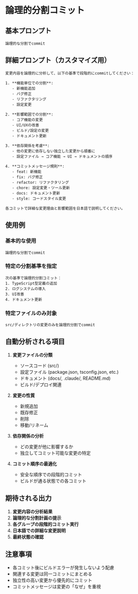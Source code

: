 # 論理的分割コミット

## 基本プロンプト

```
論理的な分割でcommit
```

## 詳細プロンプト（カスタマイズ用）

```
変更内容を論理的に分析して、以下の基準で段階的にcommitしてください：

1. **機能単位での分割**:
   - 新機能追加
   - バグ修正
   - リファクタリング
   - 設定変更

2. **影響範囲での分割**:
   - コア機能の変更
   - UI/UXの改善
   - ビルド/設定の変更
   - ドキュメント更新

3. **依存関係を考慮**:
   - 他の変更に依存しない独立した変更から順番に
   - 設定ファイル → コア機能 → UI → ドキュメントの順序

4. **コミットメッセージ規則**:
   - feat: 新機能
   - fix: バグ修正
   - refactor: リファクタリング
   - chore: 設定変更・ツール更新
   - docs: ドキュメント更新
   - style: コードスタイル変更

各コミットで詳細な変更理由と影響範囲を日本語で説明してください。
```

## 使用例

### 基本的な使用

```
論理的な分割でcommit
```

### 特定の分割基準を指定

```
次の基準で論理的分割コミット：
1. TypeScript型定義の追加
2. ログシステムの導入
3. UI改善
4. ドキュメント更新
```

### 特定ファイルのみ対象

```
src/ディレクトリの変更のみを論理的分割でcommit
```

## 自動分析される項目

1. **変更ファイルの分類**
   - ソースコード (src/)
   - 設定ファイル (package.json, tsconfig.json, etc.)
   - ドキュメント (docs/, .claude/, README.md)
   - ビルド/デプロイ関連

2. **変更の性質**
   - 新規追加
   - 既存修正
   - 削除
   - 移動/リネーム

3. **依存関係の分析**
   - どの変更が他に影響するか
   - 独立してコミット可能な変更の特定

4. **コミット順序の最適化**
   - 安全な順序での段階的コミット
   - ビルドが通る状態での各コミット

## 期待される出力

1. **変更内容の分析結果**
2. **論理的な分割計画の提示**
3. **各グループの段階的コミット実行**
4. **日本語での詳細な変更説明**
5. **最終状態の確認**

## 注意事項

- 各コミット後にビルドエラーが発生しないよう配慮
- 関連する変更は同一コミットにまとめる
- 独立性の高い変更から優先的にコミット
- コミットメッセージは変更の「なぜ」を重視
